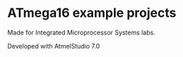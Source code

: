 # ATmega16 example projects

Made for Integrated Microprocessor Systems labs.

Developed with AtmelStudio 7.0

